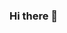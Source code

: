 ### Hi there 👋

<!--
**JackJJJ/JackJJJ** is a ✨ _special_ ✨ repository because its `README.md` (this file) appears on your GitHub profile.

Here are some ideas to get you started:

-🔭 I know how to write C++, C, C# and Python
-🌱 I use Unity3D to make games
-👯 I have participated in Columbia University Summer Program 
-💬 I can give any help if it is within my ability 
-📫 How to reach me: jack.jia21@dchigh-suzhou.cn
